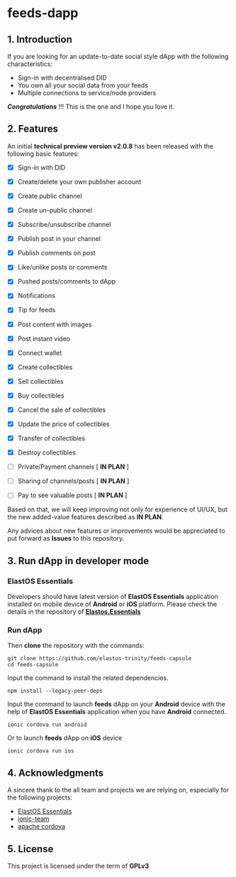 feeds-dapp
========================

## 1. Introduction

If you are looking for an update-to-date social style dApp with the following characteristics:

- Sign-in with decentralised DID
- You own all your social data from your feeds
- Multiple connections to service/node providers

***Congratulations*** !!!  This is the one and I hope you love it.

## 2. Features

An initial **technical preview version v2.0.8** has been released with the following basic features:

- [x] Sign-in with DID

- [x] Create/delete your own publisher account

- [x] Create public channel

- [x] Create un-public channel

- [x] Subscribe/unsubscribe channel

- [x] Publish post in your channel

- [x] Publish comments on post

- [x] Like/unlike posts or comments

- [x] Pushed posts/comments to dApp

- [x] Notifications

- [x] Tip for feeds

- [x] Post content with images

- [x] Post instant video

- [x] Connect wallet

- [x] Create collectibles

- [x] Sell collectibles

- [x] Buy collectibles

- [x] Cancel the sale of collectibles

- [x] Update the price of collectibles

- [x] Transfer of collectibles

- [x] Destroy collectibles

- [ ] Private/Payment channels [ **IN PLAN** ]

- [ ] Sharing of channels/posts [ **IN PLAN** ]

- [ ] Pay to see valuable posts [ **IN PLAN** ]

Based on that, we will keep improving not only for experience of UI/UX, but the new added-value features described as **IN PLAN**.

Any advices about new features or improvements would be appreciated to put forward as **Issues** to this repository.

## 3. Run dApp in developer mode

### ElastOS Essentials

Developers should have latest version of **ElastOS Essentials** application installed on mobile device of **Android** or **iOS** platform. Please check the details in the repository of [**Elastos.Essentials**](https://github.com/elastos/Elastos.Essentials)

### Run dApp

Then **clone** the repository with the commands:

```
git clone https://github.com/elastos-trinity/feeds-capsule
cd feeds-capsule
```

Input the command to install the related dependencies.

```
npm install --legacy-peer-deps
```

Input the command to launch **feeds** dApp on your **Android** device with the help of **ElastOS Essentials** application when you have **Android** connected.

```
ionic cordova run android
```

Or to launch **feeds** dApp on **iOS** device

```
ionic cordova run ios
```

## 4. Acknowledgments

A sincere thank to the all team and projects we are relying on, especially for the following projects:
- [ElastOS Essentials](https://github.com/elastos/Elastos.Essentials)
- [ionic-team](https://github.com/ionic-team/ionic-framework.git)
- [apache cordova](https://github.com/apache/cordova.git)

## 5. License

This project is licensed under the term of **GPLv3**

